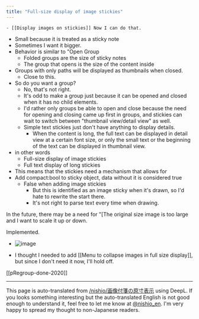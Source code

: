 ```yaml
---
title: "Full-size display of image stickies"
---
```


    - [[Display images on stickies]] Now I can do that.
- Small because it is treated as a sticky note
- Sometimes I want it bigger.
- Behavior is similar to "Open Group
    - Folded groups are the size of sticky notes
    - The group that opens is the size of the content inside
- Groups with only paths will be displayed as thumbnails when closed.
    - Close to this.
- So do you want a group?
    - No, that's not right.
    - It's odd to make a group just because it can be opened and closed when it has no child elements.
    - I'd rather only groups be able to open and close because the need for opening and closing came up first in groups, and stickies can wait to switch between "thumbnail view/detail view" as well.
    - Simple text stickies just don't have anything to display details.
        - When the content is long, the full text can be displayed in detail view at a certain font size, or only the small text or the beginning of the text can be displayed in thumbnail view.
- in other words
    - Full-size display of image stickies
    - Full text display of long stickies
- This means that the stickies need a mechanism that allows for
- Add compact:bool to sticky object, data without it is considered true
    - False when adding image stickies
        - But this is identified as an image sticky when it's drawn, so I'd hate to rewrite the start there.
        - It's not right to parse text every time when drawing.

In the future, there may be a need for "[The original size image is too large and I want to scale it up or down.

Implemented.
- ![image](https://gyazo.com/7d26957b13b1437d8020a0aae9ead5b3/thumb/1000)


- I thought I needed to add [[Menu to collapse images in full size display]], but since I don't need it now, I'll hold off.

[[pRegroup-done-2020]]

---
This page is auto-translated from [/nishio/画像付箋の原寸表示](https://scrapbox.io/nishio/画像付箋の原寸表示) using DeepL. If you looks something interesting but the auto-translated English is not good enough to understand it, feel free to let me know at [@nishio_en](https://twitter.com/nishio_en). I'm very happy to spread my thought to non-Japanese readers.